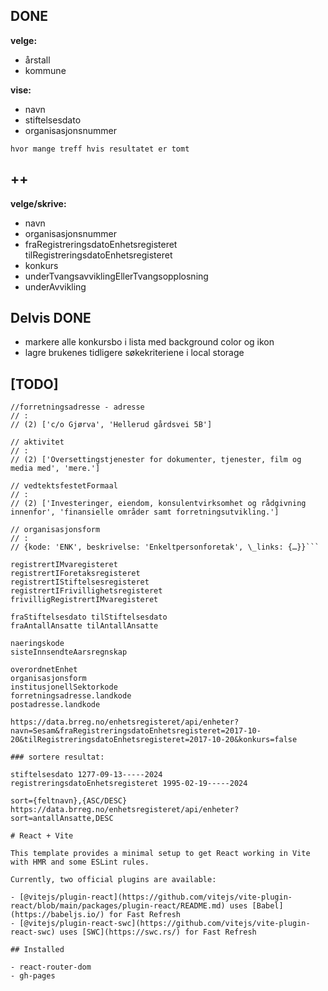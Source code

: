## DONE
**velge:**
- årstall
- kommune

**vise:**
- navn
- stiftelsesdato
- organisasjonsnummer

`hvor mange treff
hvis resultatet er tomt`

## ++

**velge/skrive:**
- navn
- organisasjonsnummer
- fraRegistreringsdatoEnhetsregisteret tilRegistreringsdatoEnhetsregisteret
- konkurs
- underTvangsavviklingEllerTvangsopplosning
- underAvvikling

## Delvis DONE
- markere alle konkursbo i lista med background color og ikon
- lagre brukenes tidligere søkekriteriene i local storage

## [TODO]
```
//forretningsadresse - adresse
// :
// (2) ['c/o Gjørva', 'Hellerud gårdsvei 5B']

// aktivitet
// :
// (2) ['Oversettingstjenester for dokumenter, tjenester, film og media med', 'mere.']

// vedtektsfestetFormaal
// :
// (2) ['Investeringer, eiendom, konsulentvirksomhet og rådgivning innenfor', 'finansielle områder samt forretningsutvikling.']

// organisasjonsform
// :
// {kode: 'ENK', beskrivelse: 'Enkeltpersonforetak', \_links: {…}}```

registrertIMvaregisteret
registrertIForetaksregisteret
registrertIStiftelsesregisteret
registrertIFrivillighetsregisteret
frivilligRegistrertIMvaregisteret

fraStiftelsesdato tilStiftelsesdato
fraAntallAnsatte tilAntallAnsatte

naeringskode
sisteInnsendteAarsregnskap

overordnetEnhet
organisasjonsform
institusjonellSektorkode
forretningsadresse.landkode
postadresse.landkode

https://data.brreg.no/enhetsregisteret/api/enheter?navn=Sesam&fraRegistreringsdatoEnhetsregisteret=2017-10-20&tilRegistreringsdatoEnhetsregisteret=2017-10-20&konkurs=false

### sortere resultat:

stiftelsesdato 1277-09-13-----2024
registreringsdatoEnhetsregisteret 1995-02-19-----2024

sort={feltnavn},{ASC/DESC}
https://data.brreg.no/enhetsregisteret/api/enheter?sort=antallAnsatte,DESC

# React + Vite

This template provides a minimal setup to get React working in Vite with HMR and some ESLint rules.

Currently, two official plugins are available:

- [@vitejs/plugin-react](https://github.com/vitejs/vite-plugin-react/blob/main/packages/plugin-react/README.md) uses [Babel](https://babeljs.io/) for Fast Refresh
- [@vitejs/plugin-react-swc](https://github.com/vitejs/vite-plugin-react-swc) uses [SWC](https://swc.rs/) for Fast Refresh

## Installed

- react-router-dom
- gh-pages
